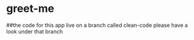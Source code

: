 # greet-me
##the code for this app live on a branch called clean-code please have a look under that branch
